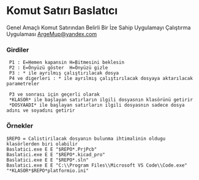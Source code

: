 # Komut Satırı Baslatıcı
Genel Amaçlı Komut Satırından Belirli Bir İze Sahip Uygulamayı Çalıştırma Uygulaması ArgeMup@yandex.com

### Girdiler
     P1 : E=Hemen kapansin H=Bitmesini beklesin
     P2 : E=Önyüzü göster  H=Önyüzü gizle
     P3 : * ile ayrılmış çalıştırılacak dosya
     P4 ve digerleri : * ile ayrılmış çalıştırılacak dosyaya aktarılacak parametreler

     P3 ve sonrası için geçerli olarak
     *KLASOR* ile başlayan satırların ilgili dosyasnın klasörünü getirir
     *DOSYAADI* ile başlayan satırların ilgili dosyasnın sadece dosya adını ve soyadını getirir

### Örnekler
    $REPO = Calistirilacak dosyanın bulunma ihtimalinin oldugu klasörlerden biri olabilir
    Baslatici.exe E E "$REPO*.PrjPcb"
    Baslatici.exe E E "$REPO*.kicad_pro"
    Baslatici.exe E E "$REPO*.sln"
    Baslatici.exe E E "C:\\Program Files\\Microsoft VS Code\\Code.exe" "*KLASOR*$REPO*platformio.ini"
